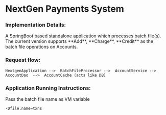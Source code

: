 # NextGen Payments System


<h3>Implementation Details:</h3>
A SpringBoot based standalone application which processes batch file(s). The current version supports **Add**, **Charge**, **Credit** as the batch file operations on Accounts. 


<h3>Request flow:</h3>

```
NextgenApplication -->  BatchFileProcessor -->  AccountService -->  AccountDao  -->  AccountCache (acts like DB)
```


<h3>Application Running Instructions:</h3>

Pass the batch file name as VM variable
```
-Dfile.name=txns
```
